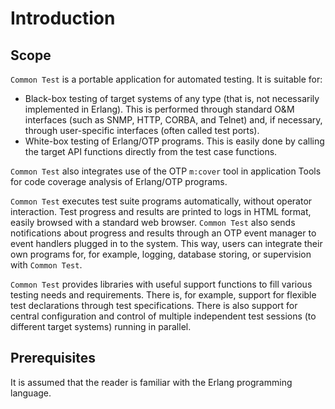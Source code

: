 <!--
%CopyrightBegin%

SPDX-License-Identifier: Apache-2.0

Copyright Ericsson AB 2023-2025. All Rights Reserved.

Licensed under the Apache License, Version 2.0 (the "License");
you may not use this file except in compliance with the License.
You may obtain a copy of the License at

    http://www.apache.org/licenses/LICENSE-2.0

Unless required by applicable law or agreed to in writing, software
distributed under the License is distributed on an "AS IS" BASIS,
WITHOUT WARRANTIES OR CONDITIONS OF ANY KIND, either express or implied.
See the License for the specific language governing permissions and
limitations under the License.

%CopyrightEnd%
-->
# Introduction

## Scope

`Common Test` is a portable application for automated testing. It is suitable
for:

- Black-box testing of target systems of any type (that is, not necessarily
  implemented in Erlang). This is performed through standard O&M interfaces
  (such as SNMP, HTTP, CORBA, and Telnet) and, if necessary, through
  user-specific interfaces (often called test ports).
- White-box testing of Erlang/OTP programs. This is easily done by calling the
  target API functions directly from the test case functions.

`Common Test` also integrates use of the OTP `m:cover` tool in application Tools
for code coverage analysis of Erlang/OTP programs.

`Common Test` executes test suite programs automatically, without operator
interaction. Test progress and results are printed to logs in HTML format,
easily browsed with a standard web browser. `Common Test` also sends
notifications about progress and results through an OTP event manager to event
handlers plugged in to the system. This way, users can integrate their own
programs for, for example, logging, database storing, or supervision with
`Common Test`.

`Common Test` provides libraries with useful support functions to fill various
testing needs and requirements. There is, for example, support for flexible test
declarations through test specifications. There is also support for central
configuration and control of multiple independent test sessions (to different
target systems) running in parallel.

## Prerequisites

It is assumed that the reader is familiar with the Erlang programming language.
